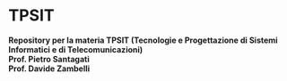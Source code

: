 # TPSIT  
**Repository per la materia TPSIT (Tecnologie e Progettazione di Sistemi Informatici e di Telecomunicazioni)**  
**Prof. Pietro Santagati**  
**Prof. Davide Zambelli**
